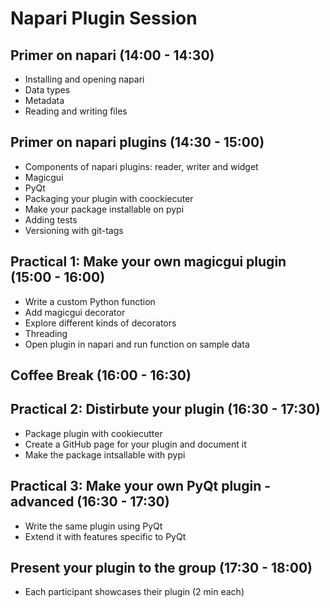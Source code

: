 # Napari Plugin Session

## Primer on napari (14:00 - 14:30)

- Installing and opening napari
- Data types
- Metadata
- Reading and writing files 

## Primer on napari plugins (14:30 - 15:00)

- Components of napari plugins: reader, writer and widget
- Magicgui
- PyQt
- Packaging your plugin with coockiecuter
- Make your package installable on pypi
- Adding tests
- Versioning with git-tags

## Practical 1: Make your own magicgui plugin (15:00 - 16:00)

- Write a custom Python function
- Add magicgui decorator
- Explore different kinds of decorators
- Threading
- Open plugin in napari and run function on sample data

## Coffee Break (16:00 - 16:30)

## Practical 2: Distirbute your plugin (16:30 - 17:30)
- Package plugin with cookiecutter
- Create a GitHub page for your plugin and document it
- Make the package intsallable with pypi

## Practical 3: Make your own PyQt plugin - advanced (16:30 - 17:30)

- Write the same plugin using PyQt
- Extend it with features specific to PyQt

## Present your plugin to the group (17:30 - 18:00)

- Each participant showcases their plugin (2 min each)

